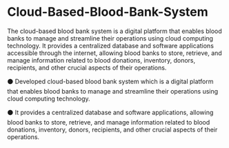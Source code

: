 # Cloud-Based-Blood-Bank-System

The cloud-based blood bank system is a digital platform that enables blood banks to manage and streamline their operations using cloud computing technology. It provides a centralized database and software applications accessible through the internet, allowing blood banks to store, retrieve, and manage information related to blood donations, inventory, donors, recipients, and other crucial aspects of their operations.








⚫ Developed cloud-based blood bank system which is a digital platform that enables blood banks to manage and
streamline their operations using cloud computing technology.

⚫ It provides a centralized database and software applications, allowing blood banks to store, retrieve, and
manage information related to blood donations, inventory, donors, recipients, and other crucial aspects of their
operations.
